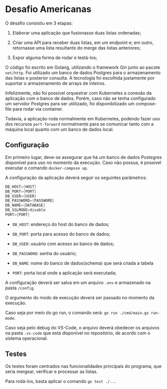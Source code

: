 # Desafio Americanas

O desafio consistiu em 3 etapas:

1. Elaborar uma aplicação que fusionasse duas listas ordenadas;

2. Criar uma API para receber duas listas, em um endpoint e; em outro, retornasse uma lista resultante do merge das listas anteriores;

3. Expor alguma forma de rodar e testá-los;

O código foi escrito em Golang, utilizando o framework Gin junto ao pacote `net/http`. Foi utilizado um banco de dados Postgres para o armazenamento das listas e posterior consulta. A tecnologia foi escolhida justamente por suportar o armazenamento de arrays de inteiros.

Infelizmente, não foi possível orquestrar com Kubernetes a conexão da aplicação com o banco de dados. Porém, caso não se tenha configurado um servidor Postgres para ser utiilizado, foi disponibilizado um compose-file para rodar via container.

Todavia, a aplicação roda normalmente em Kubernetes, podendo fazer uso dos recursos `port-forward` normalmente para se comunicar tanto com a máquina local quanto com um banco de dados local.

## Configuração

Em primeiro lugar, deve-se assegurar que há um banco de dados Postegres disponível para uso no momento da execução. Caso não possua, é possível executar o comando `docker-compose up`.

A configuração da aplicação deverá seguir os seguintes parâmetros:

```go
DB_HOST={HOST}
DB_PORT={PORT}
DB_USER={USER}
DB_PASSWORD={PASSWORD}
DB_NAME={DATABASE}
DB_SSLMODE=disable
PORT={PORT}
```

* `DB_HOST`: endereço do host do banco de dados;

* `DB_PORT`: porta para acesso do banco de dados;

* `DB_USER`: usuário com acesso ao banco de dados;

* `DB_PASSWORD`: senha do usuário;

* `DB_NAME`: nome do banco de dados(schema) que será criada a tabela

* `PORT`: porta local onde a aplicação será executada;
  
  

A configuração deverá ser salva em um arquivo `.env` e armazenado na pasta `/config`.

O argumento do modo de execução deverá ser passado no momento da execução.

 Caso seja por meio do go run, o comando será: `go run ./cmd/main.go run-mode`.

Caso seja pelo debug do VS-Code, o arquivo deverá obedecer os arquivos na pasta `.vs-code` que está disponível no repositório, de acordo com o sistema operacional.

## Testes

Os testes foram centrados nas funcionalidades principais do programa, que seria mergear, verificar e processar as listas.

Para rodá-los, basta aplicar o comando `go test ./...`
